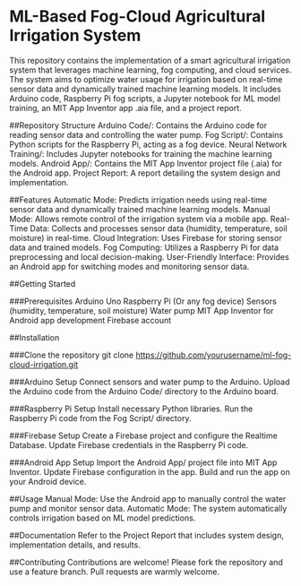 # ML-Based Fog-Cloud Agricultural Irrigation System
This repository contains the implementation of a smart agricultural irrigation system that leverages machine learning, fog computing, and cloud services. The system aims to optimize water usage for irrigation based on real-time sensor data and dynamically trained machine learning models. It includes Arduino code, Raspberry Pi fog scripts, a Jupyter notebook for ML model training, an MIT App Inventor app .aia file, and a project report.

##Repository Structure
Arduino Code/: Contains the Arduino code for reading sensor data and controlling the water pump.
Fog Script/: Contains Python scripts for the Raspberry Pi, acting as a fog device.
Neural Network Training/: Includes Jupyter notebooks for training the machine learning models.
Android App/: Contains the MIT App Inventor project file (.aia) for the Android app.
Project Report: A report detailing the system design and implementation.

##Features
Automatic Mode: Predicts irrigation needs using real-time sensor data and dynamically trained machine learning models.
Manual Mode: Allows remote control of the irrigation system via a mobile app.
Real-Time Data: Collects and processes sensor data (humidity, temperature, soil moisture) in real-time.
Cloud Integration: Uses Firebase for storing sensor data and trained models.
Fog Computing: Utilizes a Raspberry Pi for data preprocessing and local decision-making.
User-Friendly Interface: Provides an Android app for switching modes and monitoring sensor data.

##Getting Started

###Prerequisites
Arduino Uno
Raspberry Pi (Or any fog device)
Sensors (humidity, temperature, soil moisture)
Water pump
MIT App Inventor for Android app development
Firebase account

##Installation

###Clone the repository
git clone https://github.com/yourusername/ml-fog-cloud-irrigation.git

###Arduino Setup
Connect sensors and water pump to the Arduino.
Upload the Arduino code from the Arduino Code/ directory to the Arduino board.

###Raspberry Pi Setup
Install necessary Python libraries.
Run the Raspberry Pi code from the Fog Script/ directory.

###Firebase Setup
Create a Firebase project and configure the Realtime Database.
Update Firebase credentials in the Raspberry Pi code.

###Android App Setup
Import the Android App/ project file into MIT App Inventor.
Update Firebase configuration in the app.
Build and run the app on your Android device.

##Usage
Manual Mode: Use the Android app to manually control the water pump and monitor sensor data.
Automatic Mode: The system automatically controls irrigation based on ML model predictions.

##Documentation
Refer to the Project Report that includes system design, implementation details, and results.

##Contributing
Contributions are welcome! Please fork the repository and use a feature branch. Pull requests are warmly welcome.
